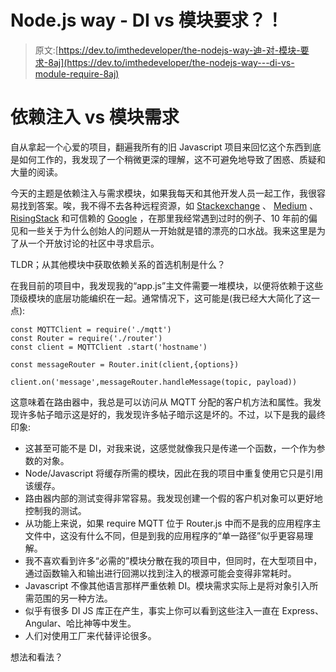 # Node.js way - DI vs 模块要求？！

> 原文:[https://dev.to/imthedeveloper/the-nodejs-way-迪-对-模块-要求-8aj](https://dev.to/imthedeveloper/the-nodejs-way---di-vs-module-require-8aj)

# [](#dependency-injection-vs-module-requiring)依赖注入 vs 模块需求

自从拿起一个心爱的项目，翻遍我所有的旧 Javascript 项目来回忆这个东西到底是如何工作的，我发现了一个稍微更深的理解，这不可避免地导致了困惑、质疑和大量的阅读。

今天的主题是依赖注入与需求模块，如果我每天和其他开发人员一起工作，我很容易找到答案。唉，我不得不去各种远程资源，如 [Stackexchange](https://softwareengineering.stackexchange.com/questions/336767/module-requiring-vs-dependency-injection-in-javascript) 、 [Medium](https://medium.com/@Jeffijoe/dependency-injection-in-node-js-2016-edition-f2a88efdd427) 、 [RisingStack](https://blog.risingstack.com/dependency-injection-in-node-js/) 和可信赖的 [Google](https://www.google.co.uk/search?q=javascript+dependency+injection+vs+module+require&spell=1&sa=X&ved=0ahUKEwi9tYb5rMzXAhWC6RoKHeKZBLMQvwUIJSgA&biw=1384&bih=651) ，在那里我经常遇到过时的例子、10 年前的偏见和一些关于为什么创始人的问题从一开始就是错的漂亮的口水战。我来这里是为了从一个开放讨论的社区中寻求启示。

TLDR；从其他模块中获取依赖关系的首选机制是什么？

在我目前的项目中，我发现我的“app.js”主文件需要一堆模块，以便将依赖于这些顶级模块的底层功能编织在一起。通常情况下，这可能是(我已经大大简化了这一点):

```
const MQTTClient = require('./mqtt')
const Router = require('./router')
const client = MQTTClient .start('hostname')

const messageRouter = Router.init(client,{options})

client.on('message',messageRouter.handleMessage(topic, payload)) 
```

这意味着在路由器中，我总是可以访问从 MQTT 分配的客户机方法和属性。我发现许多帖子暗示这是好的，我发现许多帖子暗示这是坏的。不过，以下是我的最终印象:

*   这甚至可能不是 DI，对我来说，这感觉就像我只是传递一个函数，一个作为参数的对象。
*   Node/Javascript 将缓存所需的模块，因此在我的项目中重复使用它只是引用该缓存。
*   路由器内部的测试变得非常容易。我发现创建一个假的客户机对象可以更好地控制我的测试。
*   从功能上来说，如果 require MQTT 位于 Router.js 中而不是我的应用程序主文件中，这没有什么不同，但是到我的应用程序的“单一路径”似乎更容易理解。
*   我不喜欢看到许多“必需的”模块分散在我的项目中，但同时，在大型项目中，通过函数输入和输出进行回溯以找到注入的根源可能会变得非常耗时。
*   Javascript 不像其他语言那样严重依赖 DI。模块需求实际上是将对象引入所需范围的另一种方法。
*   似乎有很多 DI JS 库正在产生，事实上你可以看到这些注入一直在 Express、Angular、哈比神等中发生。
*   人们对使用工厂来代替评论很多。

想法和看法？